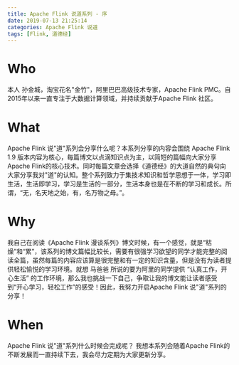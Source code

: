 ```yaml
---
title: Apache Flink 说道系列 - 序
date: 2019-07-13 21:25:14
categories: Apache Flink 说道
tags: [Flink, 道德经]
---
```

# Who
本人 孙金城，淘宝花名"金竹"，阿里巴巴高级技术专家，Apache Flink PMC。自2015年以来一直专注于大数据计算领域，并持续贡献于Apache Flink 社区。

# What
Apache Flink 说"道"系列会分享什么呢？本系列分享的内容会围绕 Apache Flink 1.9 版本内容为核心，每篇博文以点滴知识点为主，以简短的篇幅向大家分享Apache Flink的核心技术。同时每篇文章会选择《道德经》的大道自然的典句向大家分享我对"道"的认知。整个系列致力于集技术知识和哲学思想于一体，学习即生活，生活即学习，学习是生活的一部分，生活本身也是在不断的学习和成长。所谓，“无，名天地之始，有，名万物之母。”。

# Why
我自己在阅读《Apache Flink 漫谈系列》博文时候，有一个感觉，就是“枯燥”和“累”，该系列的博文篇幅比较长，需要有很强学习欲望的同学才能完整的阅读全篇，虽然每篇的内容应该算是很完整和有一定的知识含量，但是没有为读者提供轻松愉悦的学习环境。就想 马爸爸 所说的要为阿里的同学提供 “认真工作，开心生活” 的工作环境，那么我也挑战一下自己，争取让我的博文能让读者感受到“开心学习，轻松工作”的感受！因此，我努力开启Apache Flink 说"道"系列的分享！

# When
Apache Flink 说"道"系列什么时候会完成呢？ 我想本系列会随着Apache Flink的不断发展而一直持续下去，我会尽力定期为大家更新分享。

